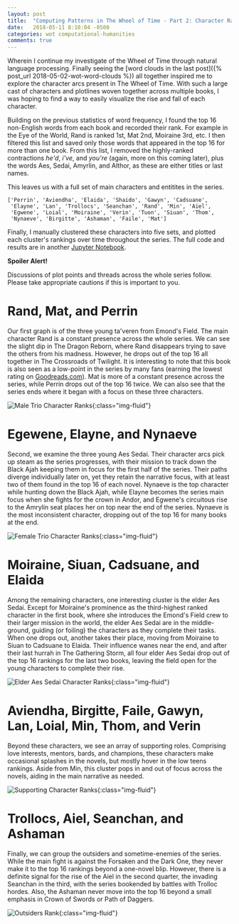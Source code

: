 ```yaml
---
layout: post
title:  "Computing Patterns in The Wheel of Time - Part 2: Character Ranking"
date:   2018-05-11 8:10:04 -0500
categories: wot computational-humanities
comments: true
---
```


Wherein I continue my investigate of the Wheel of Time through natural language
processing. Finally seeing the [word clouds in the last post]({% post_url 2018-05-02-wot-word-clouds %}) 
all together 
inspired me to explore the character arcs present in The Wheel of Time.
With such a large cast of characters and plotlines woven together across
multiple books, I was hoping to find a way to easily visualize the rise and 
fall of each character.

Building on the previous statistics of word frequency, I found the top 16 non-English
words from each book and recorded their rank. For example in the Eye of the World, Rand 
is ranked 1st, Mat 2nd, Moiraine 3rd, etc. I then filtered this list and saved only those
words that appeared in the top 16 for more than one book. From this list, I removed
the highly-ranked contractions *he'd*, *i've*, and *you're* (again, more on this 
coming later), plus the words Aes, Sedai, Amyrlin, and Althor, as these are either
titles or last names.

This leaves us with a full set of main characters and entitites in the series.

```
['Perrin', 'Aviendha', 'Elaida', 'Shaido', 'Gawyn', 'Cadsuane',
 'Elayne', 'Lan', 'Trollocs', 'Seanchan', 'Rand', 'Min', 'Aiel',
 'Egwene', 'Loial', 'Moiraine', 'Verin', 'Tuon', 'Siuan', 'Thom',
 'Nynaeve', 'Birgitte', 'Ashaman', 'Faile', 'Mat']
```

Finally, I manually clustered these characters into five sets, and 
plotted each cluster's rankings over time throughout the series. 
The full code and results are in
another [Jupyter Notebook](http://nbviewer.jupyter.org/url/mark.goadrich.com/courses/csci270s18/code/CharacterFrequencyRank.ipynb). 

**Spoiler Alert!** 

Discussions of plot points and threads across the whole series follow. Please take appropriate 
cautions if this is important to you.

# Rand, Mat, and Perrin

Our first graph is of the three young ta'veren from Emond's Field. The main character Rand is a constant 
presence across the whole series. We can see the slight dip in The Dragon Reborn,
where Rand disappears trying to save the others from his madness. However, he drops
out of the top 16 all together in The Crossroads of Twilight. It is interesting to 
note that this book is also seen as a low-point in the series by many fans (earning the
lowest rating on [Goodreads.com](https://www.goodreads.com/series/41526-the-wheel-of-time)).
Mat is more of a constant presence across the series, while Perrin drops out of the 
top 16 twice. We can also see that the series ends where it began with a focus on
these three characters.

![Male Trio Character Ranks](/assets/wot/mtrio-rank.png){:class="img-fluid"}

# Egewene, Elayne, and Nynaeve

Second, we examine the three young Aes Sedai. Their character arcs pick up steam
as the series progresses, with their mission to track down the Black Ajah
keeping them in focus for the first half of the series. Their paths diverge
individually later on, yet they retain the narrative focus, with at least two of them
found in the top 16 of each novel. Nynaeve is the top character while 
hunting down the Black Ajah, while Elayne becomes the series main focus 
when she fights for the crown in Andor, and Egwene's circuitous rise to the Amrylin
seat places her on top near the end of the series. Nynaeve is the most inconsistent
character, dropping out of the top 16 for many books at the end.

![Female Trio Character Ranks](/assets/wot/ftrio-rank.png){:class="img-fluid"}

# Moiraine, Siuan, Cadsuane, and Elaida

Among the remaining characters, one interesting cluster is the elder Aes Sedai. 
Except for Moiraine's prominence as the third-highest ranked character in the first
book, where she introduces the Emond's Field crew to their larger mission in the 
world, the elder Aes Sedai are in the middle-ground, guiding (or foiling) the 
characters as they complete their tasks. When one drops out, another takes their
place, moving from Moiraine to Siuan to Cadsuane to Elaida. Their influence
wanes near the end, and after their last hurrah in The Gathering Storm, all
four elder Aes Sedai drop out of the top 16 rankings for the last two books, 
leaving the field open for the young characters to complete their rise.

![Elder Aes Sedai Character Ranks](/assets/wot/elder-rank.png){:class="img-fluid"}

# Aviendha, Birgitte, Faile, Gawyn, Lan, Loial, Min, Thom, and Verin

Beyond these characters, we see an array of supporting roles. Comprising love interests,
mentors, bards, and champions, these characters make occasional splashes
in the novels, but mostly hover in the low teens rankings. Aside from Min, 
this cluster pops in and out of focus across the novels, aiding in the main
narrative as needed.

![Supporting Character Ranks](/assets/wot/supporting-rank.png){:class="img-fluid"}

# Trollocs, Aiel, Seanchan, and Ashaman

Finally, we can group the outsiders and sometime-enemies of the series. While the main
fight is against the Forsaken and the Dark One, they never make it to the top 16 rankings
beyond a one-novel blip. However, there is a definite signal for the rise of the Aiel 
in the second quarter, the invading Seanchan in the third, with the series bookended
by battles with Trolloc hordes. Also, the Ashaman never move into the 
top 16 beyond a small emphasis in Crown of Swords or Path of Daggers.

![Outsiders Rank](/assets/wot/outsider-rank.png){:class="img-fluid"}